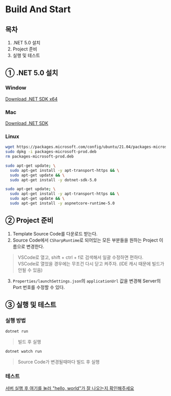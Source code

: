 # Build And Start

## 목차

1. .NET 5.0 설치
2. Project 준비
3. 실행 및 테스트

## ① .NET 5.0 설치

### Window

[Download .NET SDK x64](https://dotnet.microsoft.com/download/dotnet/thank-you/sdk-5.0.400-windows-x64-installer)

### Mac

[Download .NET SDK](https://dotnet.microsoft.com/download/dotnet/thank-you/sdk-5.0.400-macos-x64-installer)

### Linux

```sh
wget https://packages.microsoft.com/config/ubuntu/21.04/packages-microsoft-prod.deb -O packages-microsoft-prod.deb
sudo dpkg -i packages-microsoft-prod.deb
rm packages-microsoft-prod.deb

sudo apt-get update; \
  sudo apt-get install -y apt-transport-https && \
  sudo apt-get update && \
  sudo apt-get install -y dotnet-sdk-5.0

sudo apt-get update; \
  sudo apt-get install -y apt-transport-https && \
  sudo apt-get update && \
  sudo apt-get install -y aspnetcore-runtime-5.0
```

## ② Project 준비

1. Template Source Code를 다운로드 받는다.
2. Source Code에서 `CSharpRuntime`로 되어있는 모든 부분들을 원하는 Project 이름으로 변경한다.

> VSCode로 열고, shift + ctrl + f로 검색해서 일괄 수정하면 편하다.  
> VSCode로 열었을 경우에는 무조건 다시 닫고 켜주자. (IDE 캐시 때문에 빌드가 안될 수 있음)

3. `Properties/launchSettings.json`의 `applicationUrl` 값을 변경해 Server의 Port 번호를 수정할 수 있다.

## ③ 실행 및 테스트

### 실행 방법

```sh
dotnet run
```

> 빌드 후 실행

```sh
dotnet watch run
```

> Source Code가 변경될때마다 빌드 후 실행

### 테스트

[서버 실행 후 여기를 눌러 "hello, world"가 잘 나오는지 확인해주세요](https://localhost:5001/)